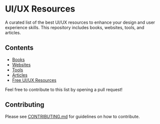 # UI/UX Resources

A curated list of the best UI/UX resources to enhance your design and user experience skills. This repository includes books, websites, tools, and articles.

## Contents

- [Books](resources/Books.md)
- [Websites](resources/Websites.md)
- [Tools](resources/Tools.md)
- [Articles](resources/Articles.md)
- [Free UI/UX Resources](resources/UiUxResources.md)

Feel free to contribute to this list by opening a pull request!

## Contributing

Please see [CONTRIBUTING.md](CONTRIBUTING.md) for guidelines on how to contribute.

